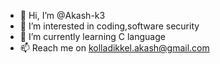 - 👋 Hi, I’m @Akash-k3
- 👀 I’m interested in coding,software security
- 🌱 I’m currently learning C language
- 📫 Reach me on kolladikkel.akash@gmail.com

<!---
Akash-k3/Akash-k3 is a ✨ special ✨ repository because its `README.md` (this file) appears on your GitHub profile.
You can click the Preview link to take a look at your changes.
--->
